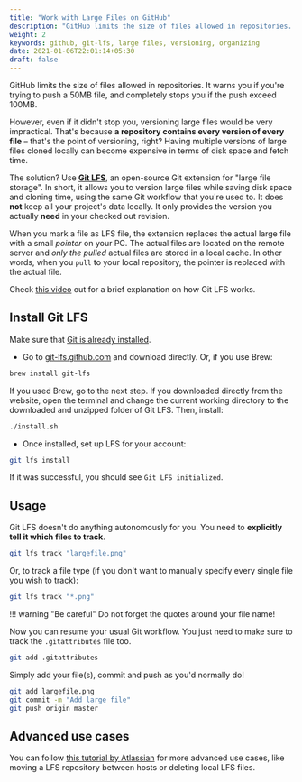 ```yaml
---
title: "Work with Large Files on GitHub"
description: "GitHub limits the size of files allowed in repositories. Use Git-LFS, an open-source Git extension for large file storage."
weight: 2
keywords: github, git-lfs, large files, versioning, organizing
date: 2021-01-06T22:01:14+05:30
draft: false
---
```


<!-- This is a template. Please replace the content while keeping this structure.
Make sure to read our contribution guide to learn how to submit your content to Tilburg Science Hub. -->
<!-- Goal of the Building Block -->

GitHub limits the size of files allowed in repositories. It warns you if you're trying to push a 50MB file, and completely stops you if the push exceed 100MB.

However, even if it didn't stop you, versioning large files would be very impractical. That's because **a repository contains every version of every file** – that's the point of versioning, right?
Having multiple versions of large files cloned locally can become expensive in terms of disk space and fetch time.

The solution? Use **[Git LFS](https://git-lfs.github.com)**, an open-source Git extension for "large file storage". In short, it allows you to version large files while saving disk space and cloning time, using the same Git workflow that you're used to. It does **not** keep all your project's data locally. It only provides the version you actually **need** in your checked out revision.

When you mark a file as LFS file, the extension replaces the actual large file with a small *pointer* on your PC. The actual files are located on the remote server and *only the pulled* actual files are stored in a local cache. In other words, when you `pull` to your local repository, the pointer is replaced with the actual file.

Check [this video](https://www.youtube.com/watch?v=9gaTargV5BY) out for a brief explanation on how Git LFS works.

## Install Git LFS <!-- Provide your code in all the relevant languages and/or operating systems. -->

Make sure that [Git is already installed](setup/gitInstall.md).

- Go to [git-lfs.github.com](https://git-lfs.github.com) and download directly. Or, if you use Brew:

``` bash
brew install git-lfs
```

If you used Brew, go to the next step. If you downloaded directly from the website, open the terminal and change the current working directory to the downloaded and unzipped folder of Git LFS. Then, install:

``` bash
./install.sh
```

- Once installed, set up LFS for your account:

``` bash
git lfs install
```

If it was successful, you should see ```Git LFS initialized```.

## Usage

Git LFS doesn't do anything autonomously for you. You need to **explicitly tell it which files to track**.

``` bash
git lfs track "largefile.png"
```

Or, to track a file type (if you don't want to manually specify every single file you wish to track):

``` bash
git lfs track "*.png"
```

!!! warning "Be careful"
    Do not forget the quotes around your file name!

Now you can resume your usual Git workflow. You just need to make sure to track the `.gitattributes` file too.

``` bash
git add .gitattributes
```

Simply add your file(s), commit and push as you'd normally do!

``` bash
git add largefile.png
git commit -m "Add large file"
git push origin master
```

## Advanced use cases

You can follow [this tutorial by Atlassian](https://www.atlassian.com/git/tutorials/git-lfs) for more advanced use cases, like moving a LFS repository between hosts or deleting local LFS files.

<!-- For example: ‘devising and organizing the project’,
‘data collection’, ‘data analysis’ and ‘article writing’. -->
